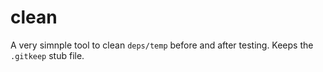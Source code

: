 # clean

A very simnple tool to clean `deps/temp` before and after testing.
Keeps the `.gitkeep` stub file.

